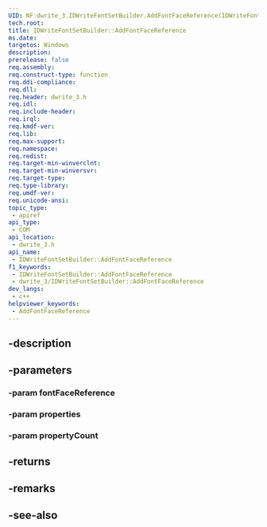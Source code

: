 ```yaml
---
UID: NF:dwrite_3.IDWriteFontSetBuilder.AddFontFaceReference(IDWriteFontFaceReference,DWRITE_FONT_PROPERTYconst,UINT32)
tech.root: 
title: IDWriteFontSetBuilder::AddFontFaceReference
ms.date: 
targetos: Windows
description: 
prerelease: false
req.assembly: 
req.construct-type: function
req.ddi-compliance: 
req.dll: 
req.header: dwrite_3.h
req.idl: 
req.include-header: 
req.irql: 
req.kmdf-ver: 
req.lib: 
req.max-support: 
req.namespace: 
req.redist: 
req.target-min-winverclnt: 
req.target-min-winversvr: 
req.target-type: 
req.type-library: 
req.umdf-ver: 
req.unicode-ansi: 
topic_type:
 - apiref
api_type:
 - COM
api_location:
 - dwrite_3.h
api_name:
 - IDWriteFontSetBuilder::AddFontFaceReference
f1_keywords:
 - IDWriteFontSetBuilder::AddFontFaceReference
 - dwrite_3/IDWriteFontSetBuilder::AddFontFaceReference
dev_langs:
 - c++
helpviewer_keywords:
 - AddFontFaceReference
---
```


## -description

## -parameters

### -param fontFaceReference

### -param properties

### -param propertyCount

## -returns

## -remarks

## -see-also


